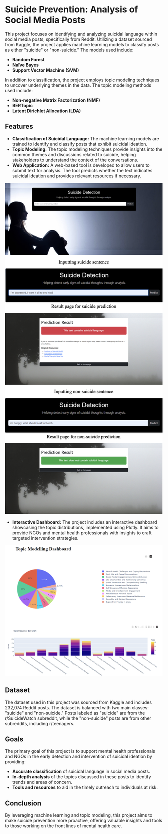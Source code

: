 # Suicide Prevention: Analysis of Social Media Posts

This project focuses on identifying and analyzing suicidal language within social media posts, specifically from Reddit. Utilizing a dataset sourced from Kaggle, the project applies machine learning models to classify posts as either "suicide" or "non-suicide." The models used include:

- **Random Forest**
- **Naïve Bayes**
- **Support Vector Machine (SVM)**

In addition to classification, the project employs topic modeling techniques to uncover underlying themes in the data. The topic modeling methods used include:

- **Non-negative Matrix Factorization (NMF)**
- **BERTopic**
- **Latent Dirichlet Allocation (LDA)**

## Features

- **Classification of Suicidal Language:** The machine learning models are trained to identify and classify posts that exhibit suicidal ideation.
- **Topic Modeling:** The topic modeling techniques provide insights into the common themes and discussions related to suicide, helping stakeholders to understand the context of the conversations.
- **Web Application:** A web-based tool is developed to allow users to submit text for analysis. The tool predicts whether the text indicates suicidal ideation and provides relevant resources if necessary.

<p align="center">
  <img src="images/webapp_demo1.png" alt="Demo of Web Application" title="Web Application Demo" />
  <img src="images/webapp_demo2.png" alt="Another Demo Image" title="Another Web Application Demo" />
  <img src="images/webapp_demo3.png" alt="Third Demo Image" title="Third Web Application Demo" />
</p>

- **Interactive Dashboard:** The project includes an interactive dashboard showcasing the topic distributions, implemented using Plotly. It aims to provide NGOs and mental health professionals with insights to craft targeted intervention strategies.
<p align="center">
  <img src="images/dashboard.png" alt="Topic Modelling Dashboard" title="Dashboard" />
</p>

## Dataset

The dataset used in this project was sourced from Kaggle and includes 232,074 Reddit posts. The dataset is balanced with two main classes: "suicide" and "non-suicide." Posts labeled as "suicide" are from the r/SuicideWatch subreddit, while the "non-suicide" posts are from other subreddits, including r/teenagers.

## Goals

The primary goal of this project is to support mental health professionals and NGOs in the early detection and intervention of suicidal ideation by providing:

- **Accurate classification** of suicidal language in social media posts.
- **In-depth analysis** of the topics discussed in these posts to identify trends and areas of concern.
- **Tools and resources** to aid in the timely outreach to individuals at risk.

## Conclusion

By leveraging machine learning and topic modeling, this project aims to make suicide prevention more proactive, offering valuable insights and tools to those working on the front lines of mental health care.

